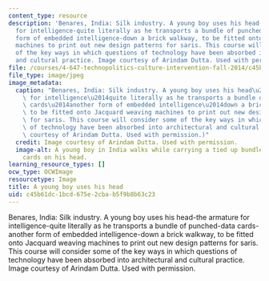 ```yaml
---
content_type: resource
description: 'Benares, India: Silk industry. A young boy uses his head-the armature
  for intelligence-quite literally as he transports a bundle of punched-data cards-another
  form of embedded intelligence-down a brick walkway, to be fitted onto Jacquard weaving
  machines to print out new design patterns for saris. This course will consider some
  of the key ways in which questions of technology have been absorbed into architectural
  and cultural practice. Image courtesy of Arindam Dutta. Used with permission.'
file: /courses/4-647-technopolitics-culture-intervention-fall-2014/c45b61dc1bcd675e2cbab5f9b8b63c23_4-647f14.jpg
file_type: image/jpeg
image_metadata:
  caption: "Benares, India: Silk industry. A young boy uses his head\u2014the armature\
    \ for intelligence\u2014quite literally as he transports a bundle of punched-data\
    \ cards\u2014another form of embedded intelligence\u2014down a brick walkway,\
    \ to be fitted onto Jacquard weaving machines to print out new design patterns\
    \ for saris. This course will consider some of the key ways in which questions\
    \ of technology have been absorbed into architectural and cultural practice. (Image\
    \ courtesy of Arindam Dutta. Used with permission.)"
  credit: Image courtesy of Arindam Dutta. Used with permission.
  image-alt: A young boy in India walks while carrying a tied up bundle of punched-data
    cards on his head.
learning_resource_types: []
ocw_type: OCWImage
resourcetype: Image
title: A young boy uses his head
uid: c45b61dc-1bcd-675e-2cba-b5f9b8b63c23
---
```

Benares, India: Silk industry. A young boy uses his head-the armature for intelligence-quite literally as he transports a bundle of punched-data cards-another form of embedded intelligence-down a brick walkway, to be fitted onto Jacquard weaving machines to print out new design patterns for saris. This course will consider some of the key ways in which questions of technology have been absorbed into architectural and cultural practice. Image courtesy of Arindam Dutta. Used with permission.

